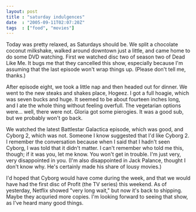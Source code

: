 ```yaml
---
layout: post
title : "saturday indulgences"
date  : "2005-09-11T02:07:20Z"
tags  : ["food", "movies"]
---
```

Today was pretty relaxed, as Saturdays should be.  We split a chocolate coconut milkshake, walked around downtown just a little, and came home to do some DVD watching.  First we watched disc two of season two of Dead Like Me.  It bugs me that they cancelled this show, especially because I'm assuming that the last episode won't wrap things up.  (Please don't tell me, thanks.)

After episode eight, we took a little nap and then headed out for dinner.  We went to the new steaks and shakes place, Hogeez.  I got a full hoagie, which was seven bucks and huge.  It seemed to be about fourteen inches long, and I ate the whole thing without feeling overfull.  The vegetarian options were... well, there were not.  Gloria got some pierogies.  It was a good sub, but we probably won't go back.

We watched the latest Battlestar Galactica episode, which was good, and Cyborg 2, which was not.  Someone I know suggested that I'd like Cyborg 2.  I remember the conversation because when I said that I hadn't seen Cyborg, I was told that it didn't matter.  I can't remember who told me this, though; if it was you, let me know.  You won't get in trouble.  I'm just very, very disappointed in you.  (I'm also disappointed in Jack Palance, thought I don't know why.  He's certainly made his share of lousy movies.)

I'd hoped that Cyborg would have come during the week, and that we would have had the first disc of Profit (the TV series) this weekend.  As of yesterday, Netflix showed "very long wait," but now it's back to shipping.  Maybe they acquried more copies.  I'm looking forward to seeing that show, as I've heard many good things.
